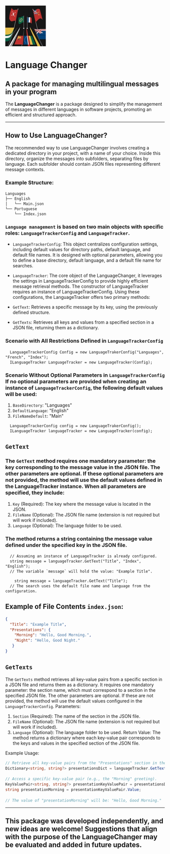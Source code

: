 ![Icon](https://github.com/PedroHenriqDev/LanguageChanger/blob/master/LanguageChanger/Images/Language_Changer.jpg.jpg) 
# Language Changer
## A package for managing multilingual messages in your program

The **LanguageChanger** is a package designed to simplify the management of messages in different languages in software projects, promoting an efficient and structured approach.

---

## How to Use LanguageChanger?

The recommended way to use LanguageChanger involves creating a dedicated directory in your project, with a name of your choice. Inside this directory, organize the messages into subfolders, separating files by language. Each subfolder should contain JSON files representing different message contexts.

### Example Structure:
```text
Languages
├── English
│   └── Main.json
└── Portuguese
    └── Index.json
```
### ``Language management`` is based on two main objects with specific roles: ``LanguageTrackerConfig`` and ``LanguageTracker``.
- `LanguageTrackerConfig`: This object centralizes configuration settings, including default values for directory paths, default language, and default file names. It is designed with optional parameters, allowing you to define a base directory, default language, and a default file name for searches.

- `LanguageTracker`: The core object of the LanguageChanger, it leverages the settings in LanguageTrackerConfig to provide highly efficient message retrieval methods. The constructor of LanguageTracker requires an instance of LanguageTrackerConfig. Using these configurations, the LanguageTracker offers two primary methods:

- `GetText`: Retrieves a specific message by its key, using the previously defined structure.

- `GetTexts`: Retrieves all keys and values from a specified section in a JSON file, returning them as a dictionary.

### Scenario with All Restrictions Defined in `LanguageTrackerConfig`
```Csharp
  LanguageTrackerConfig Config = new LanguageTrakerConfig("Languages", "French", "Index");
  ILanguageTracker LanguageTracker = new LanguageTracker(Config);
```

### Scenario Without Optional Parameters in `LanguageTrackerConfig` If no optional parameters are provided when creating an instance of `LanguageTrackerConfig`, the following default values will be used:
1. `BaseDirectory`: "Languages"
2. `DefaultLanguage`: "English"
3. `FileNameDefault`: "Main"
```Csharp
  LanguageTrackerConfig config = new LanguageTrakerConfig();
  ILanguageTracker languageTracker = new LanguageTracker(config);
```

## `GetText`
### The `GetText` method requires one mandatory parameter: the key corresponding to the message value in the JSON file. The other parameters are optional. If these optional parameters are not provided, the method will use the default values defined in the LanguageTracker instance. When all parameters are specified, they include:
1. `Key` (Required): The key where the message value is located in the JSON.
2. `FileName` (Optional): The JSON file name (extension is not required but will work if included).
3. `Language` (Optional): The language folder to be used.
### The method returns a string containing the message value defined under the specified key in the JSON file.
```Csharp
  // Assuming an instance of LanguageTracker is already configured.
  string message = languageTracker.GetText("Title", "Index", "English");
  // The variable `message` will hold the value: "Example Title".
```
```Csharp
    string message = languageTracker.GetText("Title");
  // The search uses the default file name and language from the configuration.
```
## Example of File Contents `index.json`:
```JSON
{
  "Title": "Example Title",
  "Presentations": {
    "Morning": "Hello, Good Morning.",
    "Night": "Hello, Good Night."
   }
}
```
## `GetTexts` 
The `GetTexts` method retrieves all key-value pairs from a specific section in a JSON file and returns them as a dictionary. It requires one mandatory parameter: the section name, which must correspond to a section in the specified JSON file. The other parameters are optional. If these are not provided, the method will use the default values configured in the `LanguageTrackerConfig`. Parameters:
1. `Section` (Required): The name of the section in the JSON file.
2. `FileName` (Optional): The JSON file name (extension is not required but will work if included).
3. `Language` (Optional): The language folder to be used.
Return Value: The method returns a dictionary where each key-value pair corresponds to the keys and values in the specified section of the JSON file.

Example Usage:

``` csharp
// Retrieve all key-value pairs from the "Presentations" section in the "Index" JSON file in the "English" folder.
Dictionary<string, string?> presentationsDict = languageTracker.GetTexts("Presentations", "Index", "English");

// Access a specific key-value pair (e.g., the "Morning" greeting).
KeyValuePair<string, string?> presentationKeyValuePair = presentationsDict.FirstOrDefault(p => p.Key == "Morning");
string presentationMorning = presentationKeyValuePair.Value;

// The value of "presentationMorning" will be: "Hello, Good Morning."
```
---
## This package was developed independently, and new ideas are welcome! Suggestions that align with the purpose of the LanguageChanger may be evaluated and added in future updates.
